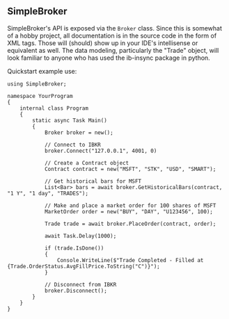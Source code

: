 ## SimpleBroker

SimpleBroker's API is exposed via the `Broker` class. Since this is somewhat of a hobby project, all documentation is in the source code in the form of XML tags. Those will (should) show up in your IDE's intellisense or equivalent as well. The data modeling, particularly the "Trade" object, will look familiar to anyone who has used the ib-insync package in python.

Quickstart example use:

```
using SimpleBroker;

namespace YourProgram
{
    internal class Program
    {
        static async Task Main()
        {
            Broker broker = new();

            // Connect to IBKR
            broker.Connect("127.0.0.1", 4001, 0)

            // Create a Contract object
            Contract contract = new("MSFT", "STK", "USD", "SMART");

            // Get historical bars for MSFT
            List<Bar> bars = await broker.GetHistoricalBars(contract, "1 Y", "1 day", "TRADES");

            // Make and place a market order for 100 shares of MSFT
            MarketOrder order = new("BUY", "DAY", "U123456", 100);

            Trade trade = await broker.PlaceOrder(contract, order);

            await Task.Delay(1000);

            if (trade.IsDone())
            {
                Console.WriteLine($"Trade Completed - Filled at {Trade.OrderStatus.AvgFillPrice.ToString("C")}");
            }

            // Disconnect from IBKR
            broker.Disconnect();
        }
    }
}
```
